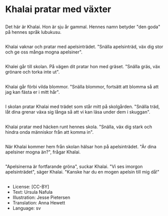 # Khalai pratar med växter

##
Det här är Khalai. Hon är sju år gammal. Hennes namn betyder "den goda" på hennes språk lubukusu.

##
Khalai vaknar och pratar med apelsinträdet. "Snälla apelsinträd, väx dig stor och ge oss många mogna apelsiner".

##
Khalei går till skolan. På vägen dit pratar hon med gräset. "Snälla gräs, väx grönare och torka inte ut".

##
Khalai går förbi vilda blommor. "Snälla blommor, fortsätt att blomma så att jag kan fästa er i mitt hår".

##
I skolan pratar Khalai med trädet som står mitt på skolgården. "Snälla träd, låt dina grenar växa sig långa så att vi kan läsa under dem i skuggan".

##
Khalai pratar med häcken runt hennes skola. "Snälla, väx dig stark och hindra onda människor från att komma in".

##
När Khalai kommer hem från skolan hälsar hon på apelsinträdet. "Är dina apelsiner mogna än?", frågar Khalai.

##
"Apelsinerna är fortfarande gröna", suckar Khalai. "Vi ses imorgon apelsinträdet", säger Khalai. "Kanske har du en mogen apelsin till mig då!"

##
* License: [CC-BY]
* Text: Ursula Nafula
* Illustration: Jesse Pietersen
* Translation: Anna Hewett
* Language: sv
